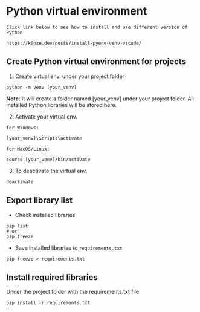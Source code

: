 # Python virtual environment

```{admonition} Install multiple Python versions
Click link below to see how to install and use different version of Python

https://k0nze.dev/posts/install-pyenv-venv-vscode/

```

## Create Python virtual environment for projects

1. Create virtual env. under your project folder 
```{code-block} bash
python -m venv [your_venv]
```
**Note**: It will create a folder named [your_venv] under your project folder. All installed Python libraries will be stored here.

2. Activate your virtual env.

```{code-block} bash
for Windows:

[your_venv]\Scripts\activate

for MacOS/Linux:

source [your_venv]/bin/activate
```

3. To deactivate the virtual env.
```{code-block} bash
deactivate
```

## Export library list

- Check installed libraries
```{code-block} bash
pip list 
# or
pip freeze
```

- Save installed libraries to `requirements.txt`
```{code-block} bash
pip freeze > requirements.txt
```
## Install required libraries

Under the project folder with the requirements.txt file
```{code-block} bash
pip install -r requirements.txt
```